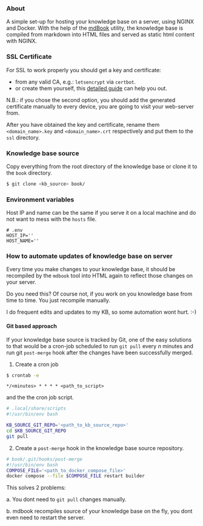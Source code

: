### About

A simple set-up for hosting your knowledge base on a server, using NGINX and
Docker. With the help of the [mdBook][1] utility, the knowledge base is compiled
from markdown into HTML files and served as static html content with NGINX.

### SSL Certificate

For SSL to work properly you should get a key and certificate:
* from any valid CA, e.g.: `letsencrypt` via `certbot`.
* or create them yourself, this [detailed guide][2] can help you out.

 N.B.: if you chose the second option, you should add the generated certificate
 manually to every device, you are going to visit your web-server from.

After you have obtained the key and certificate, rename them `<domain_name>.key`
and `<domain_name>.crt` respectively and put them to the `ssl` directory.

### Knowledge base source

Copy everything from the root directory of the knowledge base or clone it to the
`book` directory.

```bash
$ git clone <kb_source> book/
```

### Environment variables
Host IP and name can be the same if you serve it on a local machine and do not
want to mess with the `hosts` file.

```env
# .env
HOST_IP=''
HOST_NAME=''
```

### How to automate updates of knowledge base on server

Every time you make changes to your knowledge base, it should be recompiled by
the `mdbook` tool into HTML again to reflect those changes on your server.

Do you need this? Of course not, if you work on you knowledge base from time to
time. You just recompile manually.

I do frequent edits and updates to my KB, so some automation wont hurt. :-)


#### Git based approach

If your knowledge base source is tracked by Git, one of the easy solutions to
that would be a cron-job scheduled to run `git pull` every *n* minutes and run
git `post-merge` hook after the changes have been successfully merged.

1. Create a cron job

```bash
$ crontab -e
```

```crontab
*/<minutes> * * * * <path_to_script>
```

and the the cron job script.

```bash
# .local/share/scripts
#!/usr/bin/env bash

KB_SOURCE_GIT_REPO='<path_to_kb_source_repo>'
cd $KB_SOURCE_GIT_REPO
git pull
```

2. Create a `post-merge` hook in the knowledge base source repository.

```bash
# book/.git/hooks/post-merge
#!/usr/bin/env bash
COMPOSE_FILE='<path_to_docker_compose_file>'
docker compose --file $COMPOSE_FILE restart builder
```

This solves 2 problems:

a. You dont need to `git pull` changes manually.

b. mdbook recompiles source of your knowledge base on the fly, you dont even
need to restart the server.

[1]: https://github.com/rust-lang/mdBook
[2]: https://github.com/ChristianLempa/cheat-sheets/blob/main/misc/ssl-certs.md
